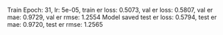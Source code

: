 Train Epoch: 31, lr: 5e-05, train er loss: 0.5073,
              val er loss: 0.5807, val er mae: 0.9729, val er rmse: 1.2554
Model saved
test er loss: 0.5794, test er mae: 0.9720, test er rmse: 1.2565